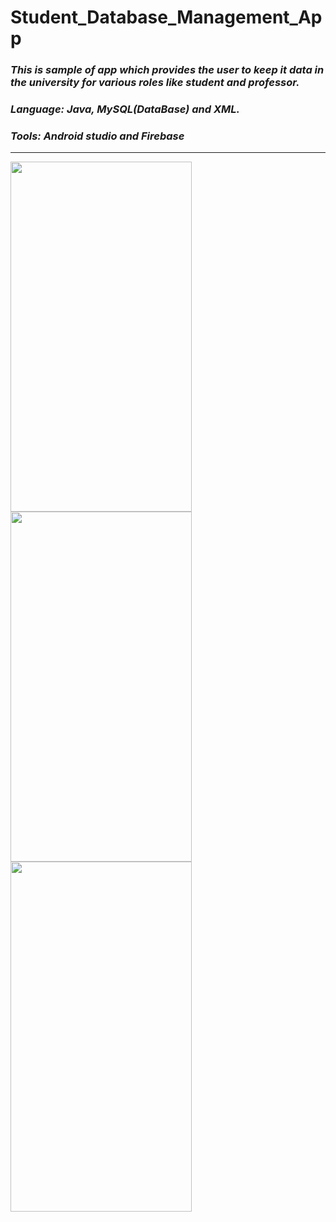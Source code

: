# Student_Database_Management_App
### ***This is sample of app which provides the user to keep it data in the university for various roles like student and professor.***
### ***Language:  Java, MySQL(DataBase) and XML.***
### ***Tools:  Android studio and Firebase***
----
<img src="https://user-images.githubusercontent.com/112893713/211130848-036e78bd-eac9-42a7-a7a3-b41ec1f8c0d0.jpg" width="290" height="560"> <img src="https://user-images.githubusercontent.com/112893713/211179891-a36fab8b-8474-43ad-8266-35876c537da8.jpg" width="290" height="560"> <img src="https://user-images.githubusercontent.com/112893713/211180019-9b29500c-37b7-40ee-b2cf-f1aab00445c5.jpg" width="290" height="560"> 
